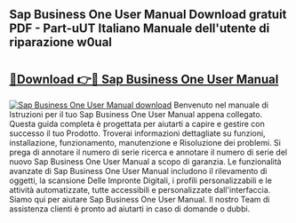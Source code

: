 ## Sap Business One User Manual Download gratuit PDF - Part-uUT Italiano Manuale dell'utente di riparazione w0ual

# <h2><a href="http://dfcyji.blite.top/?on=Sap+Business+One+User+Manual">🔗Download 👉🔴 Sap Business One User Manual</a></h2>

[![Sap Business One User Manual download](https://i.imgur.com/lujVjoI.png)](http://dfcyji.blite.top/?on=Sap+Business+One+User+Manual)
Benvenuto nel manuale di Istruzioni per il tuo Sap Business One User Manual appena collegato. Questa guida completa è progettata per aiutarti a capire e gestire con successo il tuo Prodotto. Troverai informazioni dettagliate su funzioni, installazione, funzionamento, manutenzione e Risoluzione dei problemi. Si prega di annotare il numero di serie ricerca e annotare il numero di serie del nuovo Sap Business One User Manual a scopo di garanzia. Le funzionalità avanzate di Sap Business One User Manual includono il rilevamento di oggetti, la scansione Delle Impronte Digitali, i profili personalizzabili e le attività automatizzate, tutte accessibili e personalizzate dall'interfaccia. Siamo qui per aiutare Sap Business One User Manual. Il nostro Team di assistenza clienti è pronto ad aiutarti in caso di domande o dubbi.
